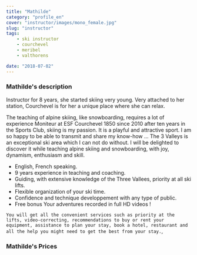 ```yaml
---
title: "Mathilde"
category: "profile_en"
cover: "instructor/images/mono_female.jpg"
slug: "instructor"
tags:
    - ski instructor
    - courchevel
    - meribel
    - valthorens

date: "2018-07-02"
---
```


### Mathilde's description

Instructor for 8 years, she started skiing very young.
Very attached to her station, Courchevel is for her a unique place where she can relax.

The teaching of alpine skiing, like snowboarding, requires a lot of experience
Moniteur at ESF Courchevel 1850 since 2010 after ten years in the Sports Club, skiing is my passion. It is a playful and attractive sport. I am so happy to be able to transmit and share my know-how ...
The 3 Valleys is an exceptional ski area which I can not do without. I will be delighted to discover it while teaching alpine skiing and snowboarding, with joy, dynamism, enthusiasm and skill.

* English, French speaking.
* 9 years experience in teaching and coaching. 
* Guiding, with extensive knowledge of the Three Vallees, priority at all ski lifts.
* Flexible organization of your ski time.
* Confidence and technique developpement with any type of public.
* Free bonus Your adventures recorded in full HD videos !

`You will get all the convenient services such as priority at the lifts, video-correcting, recommendations to buy or rent your equipment, assistance to plan your stay, book a hotel, restaurant and all the help you might need to get the best from your stay.`,

### Mathilde's Prices



